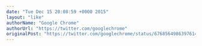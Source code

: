 ```yaml
---
date: "Tue Dec 15 20:08:59 +0000 2015"
layout: "like"
authorName: "Google Chrome"
authorUrl: "https://twitter.com/googlechrome"
originalPost: "https://twitter.com/googlechrome/status/676856498639761408"
---
```

